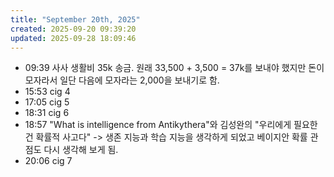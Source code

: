 ```yaml
---
title: "September 20th, 2025"
created: 2025-09-20 09:39:20
updated: 2025-09-28 18:09:46
---
```

  * 09:39 사사 생활비 35k 송금. 원래 33,500 + 3,500 = 37k를 보내야 했지만 돈이 모자라서 일단 다음에 모자라는 2,000을 보내기로 함.
  * 15:53 cig 4
  * 17:05 cig 5
  * 18:31 cig 6
  * 18:57 "What is intelligence from Antikythera"와 김성완의 "우리에게 필요한 건 확률적 사고다" -> 생존 지능과 학습 지능을 생각하게 되었고 베이지안 확률 관점도 다시 생각해 보게 됨.
  * 20:06 cig 7